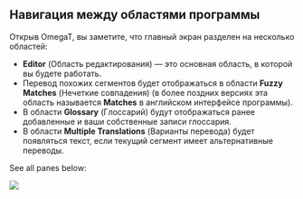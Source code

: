 ## Навигация между областями программы

Открыв OmegaT, вы заметите, что главный экран разделен на несколько областей:

- **Editor** (Область редактирования) — это основная область, в которой вы будете работать.
- Перевод похожих сегментов будет отображаться в области **Fuzzy Matches** (Нечеткие совпадения) (в более поздних версиях эта область называется **Matches** в английском интерфейсе программы).
- В области **Glossary** (Глоссарий) будут отображаться ранее добавленные и ваши собственные записи глоссария.
- В области **Multiple Translations** (Варианты перевода) будет появляться текст, если текущий сегмент имеет альтернативные переводы.

See all panes below:

![](../_img/05_omegat_panes.jpg)
